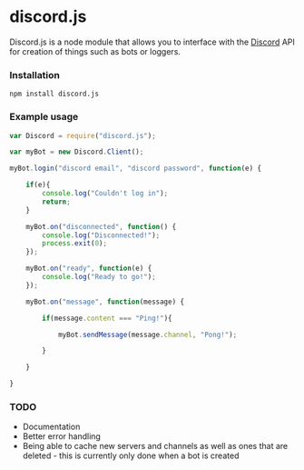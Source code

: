 # discord.js
Discord.js is a node module that allows you to interface with the [Discord](https://discordapp.com/) API for creation of things such as bots or loggers.

### Installation
``npm install discord.js``

### Example usage
```js
var Discord = require("discord.js");

var myBot = new Discord.Client();

myBot.login("discord email", "discord password", function(e) {

    if(e){
        console.log("Couldn't log in");
        return;
    }

    myBot.on("disconnected", function() {
        console.log("Disconnected!");
        process.exit(0);
    });

    myBot.on("ready", function(e) {
        console.log("Ready to go!");
    });

    myBot.on("message", function(message) {

        if(message.content === "Ping!"){

            myBot.sendMessage(message.channel, "Pong!");

        }

    }

}

```
### TODO
* Documentation
* Better error handling
* Being able to cache new servers and channels as well as ones that are deleted - this is currently only done when a bot is created
